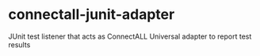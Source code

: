 # connectall-junit-adapter
JUnit test listener that acts as ConnectALL Universal adapter to report test results
